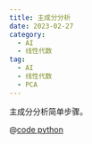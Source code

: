 ```yaml
---
title: 主成分分析
date: 2023-02-27
category:
  - AI
  - 线性代数
tag:
  - AI
  - 线性代数
  - PCA
---
```


主成分分析简单步骤。

<!-- more -->

@[code python](./src/pca.py)
